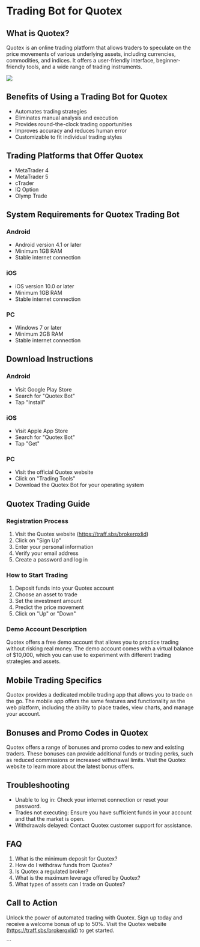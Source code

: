 # Trading Bot for Quotex

## What is Quotex?

Quotex is an online trading platform that allows traders to speculate on
the price movements of various underlying assets, including currencies,
commodities, and indices. It offers a user-friendly interface,
beginner-friendly tools, and a wide range of trading instruments.

[![](https://static.quotex.io/files/4_en/300_250.jpg)](https://traff.sbs/brokerqxlid)

## Benefits of Using a Trading Bot for Quotex

-   Automates trading strategies
-   Eliminates manual analysis and execution
-   Provides round-the-clock trading opportunities
-   Improves accuracy and reduces human error
-   Customizable to fit individual trading styles

## Trading Platforms that Offer Quotex

-   MetaTrader 4
-   MetaTrader 5
-   cTrader
-   IQ Option
-   Olymp Trade

## System Requirements for Quotex Trading Bot

### Android

-   Android version 4.1 or later
-   Minimum 1GB RAM
-   Stable internet connection

### iOS

-   iOS version 10.0 or later
-   Minimum 1GB RAM
-   Stable internet connection

### PC

-   Windows 7 or later
-   Minimum 2GB RAM
-   Stable internet connection

## Download Instructions

### Android

-   Visit Google Play Store
-   Search for "Quotex Bot"
-   Tap "Install"

### iOS

-   Visit Apple App Store
-   Search for "Quotex Bot"
-   Tap "Get"

### PC

-   Visit the official Quotex website
-   Click on "Trading Tools"
-   Download the Quotex Bot for your operating system

## Quotex Trading Guide

### Registration Process

1.  Visit the Quotex website (https://traff.sbs/brokerqxlid)
2.  Click on "Sign Up"
3.  Enter your personal information
4.  Verify your email address
5.  Create a password and log in

### How to Start Trading

1.  Deposit funds into your Quotex account
2.  Choose an asset to trade
3.  Set the investment amount
4.  Predict the price movement
5.  Click on "Up" or "Down"

### Demo Account Description

Quotex offers a free demo account that allows you to practice trading
without risking real money. The demo account comes with a virtual
balance of \$10,000, which you can use to experiment with different
trading strategies and assets.

## Mobile Trading Specifics

Quotex provides a dedicated mobile trading app that allows you to trade
on the go. The mobile app offers the same features and functionality as
the web platform, including the ability to place trades, view charts,
and manage your account.

## Bonuses and Promo Codes in Quotex

Quotex offers a range of bonuses and promo codes to new and existing
traders. These bonuses can provide additional funds or trading perks,
such as reduced commissions or increased withdrawal limits. Visit the
Quotex website to learn more about the latest bonus offers.

## Troubleshooting

-   Unable to log in: Check your internet connection or reset your
    password.
-   Trades not executing: Ensure you have sufficient funds in your
    account and that the market is open.
-   Withdrawals delayed: Contact Quotex customer support for assistance.

## FAQ

1.  What is the minimum deposit for Quotex?
2.  How do I withdraw funds from Quotex?
3.  Is Quotex a regulated broker?
4.  What is the maximum leverage offered by Quotex?
5.  What types of assets can I trade on Quotex?

## Call to Action

Unlock the power of automated trading with Quotex. Sign up today and
receive a welcome bonus of up to 50%. Visit the Quotex website
(https://traff.sbs/brokerqxlid) to get started.

\`\`\`

